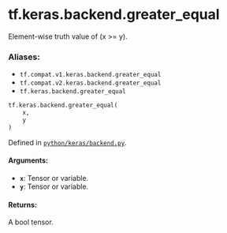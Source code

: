 <div itemscope itemtype="http://developers.google.com/ReferenceObject">
<meta itemprop="name" content="tf.keras.backend.greater_equal" />
<meta itemprop="path" content="Stable" />
</div>

# tf.keras.backend.greater_equal

Element-wise truth value of (x >= y).

### Aliases:

* `tf.compat.v1.keras.backend.greater_equal`
* `tf.compat.v2.keras.backend.greater_equal`
* `tf.keras.backend.greater_equal`

``` python
tf.keras.backend.greater_equal(
    x,
    y
)
```



Defined in [`python/keras/backend.py`](/code/stable/tensorflow/python/keras/backend.py).

<!-- Placeholder for "Used in" -->


#### Arguments:


* <b>`x`</b>: Tensor or variable.
* <b>`y`</b>: Tensor or variable.


#### Returns:

A bool tensor.
